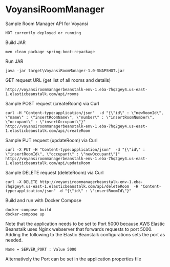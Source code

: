 # VoyansiRoomManager
Sample Room Manager API for Voyansi

```
NOT currently deployed or running
```

Build JAR

```
mvn clean package spring-boot:repackage
```

Run JAR

```
java -jar target\VoyansiRoomManager-1.0-SNAPSHOT.jar
```

GET request URL (get list of all rooms and details)

```
http://voyansiroommanagerbeanstalk-env-1.eba-7hq2gey4.us-east-1.elasticbeanstalk.com/api/rooms
```

Sample POST request (createRoom) via Curl

```
curl -H "Content-type:application/json"  -d "{\"id\" : \"newRoomId\", \"name\" : \"insertRoomName\", \"number\" : \"insertRoomNumber\", \"occupant\" : \"insertOccupant\"}" http://voyansiroommanagerbeanstalk-env-1.eba-7hq2gey4.us-east-1.elasticbeanstalk.com/api/createRoom
```

Sample PUT request (updateRoom) via Curl

```
curl -X PUT -H "Content-type:application/json"  -d "{\"id\" : \"insertRoomId\", \"occupant\" : \"newOccupant\"}" http://voyansiroommanagerbeanstalk-env-1.eba-7hq2gey4.us-east-1.elasticbeanstalk.com/api/updateRoom
```

Sample DELETE request (deleteRoom) via Curl

```
curl -X DELETE http://voyansiroommanagerbeanstalk-env-1.eba-7hq2gey4.us-east-1.elasticbeanstalk.com/api/deleteRoom  -H "Content-type:application/json" -d "{\"id\" : \"insertRoomId\"}"
```

Build and run with Docker Compose

```
docker-compose build
docker-compose up
```

Note that the application needs to be set to Port 5000 because AWS Elastic Beanstalk uses Nginx webserver that forwards requests to port 5000. Adding the following to the Elastic Beanstalk configurations sets the port as needed.

```
Name = SERVER_PORT : Value 5000
```

Alternatively the Port can be set in the application properties file
